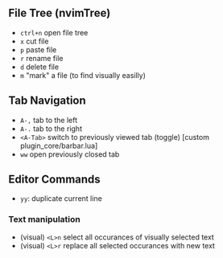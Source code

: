 

## File Tree (nvimTree)

- `ctrl+n` open file tree
- `x` cut file
- `p` paste file
- `r` rename file
- `d` delete file
- `m` "mark" a file (to find visually easilly)

## Tab Navigation

- `A-,` tab to the left
- `A-.` tab to the right
- `<A-Tab>` switch to previously viewed tab (toggle) [custom plugin_core/barbar.lua]
- `ww` open previously closed tab


## Editor Commands

- `yy`: duplicate current line

### Text manipulation
- (visual) `<L>n` select all occurances of visually selected text
- (visual) `<L>r` replace all selected occurances with new text
